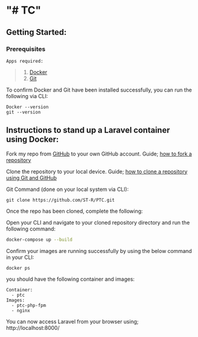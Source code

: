 # "# TC" 

## Getting Started:

### Prerequisites

    Apps required:
    

>  1. [Docker](https://www.docker.com/products/docker-desktop/)
>  2. [Git](https://git-scm.com/download/)

To confirm Docker and Git have been installed successfully, you can run the following via CLI:

```
Docker --version
git --version
```


## Instructions to stand up a Laravel container using Docker:

Fork my repo from [GitHub](https://github.com/ST-R/PTC) to your own GitHub account. Guide; [how to fork a repository](https://docs.github.com/en/pull-requests/collaborating-with-pull-requests/working-with-forks/fork-a-repo)

Clone the repository to your local device. Guide; [how to clone a repository using Git and GitHub](https://docs.github.com/en/repositories/creating-and-managing-repositories/cloning-a-repository)

Git Command (done on your local system via CLI):
```
git clone https://github.com/ST-R/PTC.git
```
Once the repo has been cloned, complete the following:

Open your CLI and navigate to your cloned repository directory and run the following command:

```bash
docker-compose up --build 
```

Confirm your images are running successfully by using the below command in your CLI:

```
docker ps
```

you should have the following container and images:

 ```
 Container: 
   - ptc
Images:
   - ptc-php-fpm
   - nginx
```
You can now access Laravel from your browser using; http://localhost:8000/